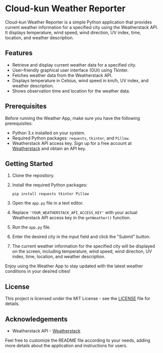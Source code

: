 # Cloud-kun Weather Reporter

Cloud-kun Weather Reporter is a simple Python application that provides current weather information for a specified city using the Weatherstack API. It displays temperature, wind speed, wind direction, UV index, time, location, and weather description.

## Features

- Retrieve and display current weather data for a specified city.
- User-friendly graphical user interface (GUI) using Tkinter.
- Fetches weather data from the Weatherstack API.
- Displays temperature in Celsius, wind speed in km/h, UV index, and weather description.
- Shows observation time and location for the weather data.

## Prerequisites

Before running the Weather App, make sure you have the following prerequisites:

- Python 3.x installed on your system.
- Required Python packages: `requests`, `tkinter`, and `Pillow`.
- Weatherstack API access key. Sign up for a free account at [Weatherstack](https://weatherstack.com/) and obtain an API key.

## Getting Started

1. Clone the repository.

2. Install the required Python packages:

   ```
   pip install requests tkinter Pillow
   ```

3. Open the `app.py` file in a text editor.

4. Replace `'YOUR_WEATHERSTACK_API_ACCESS_KEY'` with your actual Weatherstack API access key in the `getWeather()` function.

5. Run the `app.py` file.

6. Enter the desired city in the input field and click the "Submit" button.

7. The current weather information for the specified city will be displayed on the screen, including temperature, wind speed, wind direction, UV index, time, location, and weather description.

Enjoy using the Weather App to stay updated with the latest weather conditions in your desired cities!

## License

This project is licensed under the MIT License - see the [LICENSE](LICENSE) file for details.

## Acknowledgements

- Weatherstack API - [Weatherstack](https://weatherstack.com/)

Feel free to customize the README file according to your needs, adding more details about the application and instructions for users.

